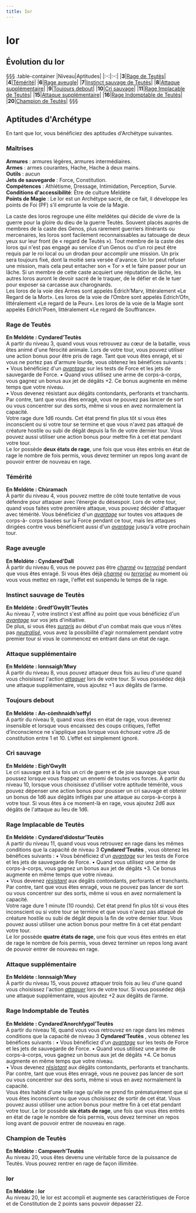 ```yaml
---
title: Ior
---
```

# Ior

## Évolution du Ior
§§§ .table-container
|Niveau|Aptitudes|
|:-:|:-:|
|**3**|[Rage de Teutès](#rage-de-teutes)|
|**4**|[Témérité](#temerite)|
|**6**|[Rage aveugle](#rage-aveugle)|
|**7**|[Instinct sauvage de Teutès](#instinct-sauvage-de-teutes)|
|**8**|[Attaque supplémentaire](#attaque-supplementaire)|
|**9**|[Toujours debout](#toujours-debout)|
|**10**|[Cri sauvage](#cri-sauvage)|
|**11**|[Rage Implacable de Teutès](#rage-implaccable-de-teutes)|
|**15**|[Attaque supplémentaire](#attaque-supplementaire)|
|**16**|[Rage Indomptable de Teutès](#rage-indomptable-de-teutes)|
|**20**|[Champion de Teutès](#champion-de-teutes)|
§§§

## Aptitudes d'Archétype
En tant que Ior, vous bénéficiez des aptitudes d'Archétype suivantes.

### Maîtrises
**Armures** : armures légères, armures intermédiaires.  
**Armes** : armes courantes, Hache, Hache à deux mains.  
**Outils** : aucun  
**Jets de sauvegarde** : Force, Constitution.  
**Compétences** : Athlétisme, Dressage, Intimidation, Perception, Survie.  
**Conditions d'accessibilité**: Être de culture Meldète  
**Points de Magie** :  Le Ior est un Archétype sacré, de ce fait, il développe les points de Foi (PF) s’il emprunte la voie de la Magie.  

La caste des Ioros regroupe une élite meldètes qui décide de vivre de la guerre pour la gloire du dieu de la guerre Teutès. Souvent placés auprès de membres de la caste des Genos, plus rarement guerriers itinérants ou mercenaires, les Ioros sont facilement reconnaissables au tatouage de deux yeux sur leur front (le « regard de Teutès »). Tout membre de la caste des Ioros qui n'est pas engagé au service d'un Genos ou d'un roi peut être requis par le roi local ou un drodan pour accomplir une mission. Un prix sera toujours fixé, dont la moitié sera versée d'avance. Un Ior peut refuser une mission, mais cela peut entacher son « Tor » et le faire passer pour un lâche. Si un membre de cette caste acquiert une réputation de lâche, les autres Ioros auront le devoir sacré de le traquer, de le défier et de le tuer pour exposer sa carcasse aux charognards.  
Les Ioros de la voie des Armes sont appelés Edrich’Marv, littéralement «Le Regard de la Mort». Les Ioros de la voie de l’Ombre sont appelés Edrich’Ofn, littéralement «Le regard de la Peur». Les Ioros de la voie de la Magie sont appelés Edrich’Poen, littéralement «Le regard de Souffrance».  

### Rage de Teutès
**En Meldète : Cyndared’Teutès**  
A partir du niveau 3, quand vous vous retrouvez au cœur de la bataille, vous êtes animé d'une férocité animale. Lors de votre tour, vous pouvez utiliser une action bonus pour être pris de rage. Tant que vous êtes enragé, et si vous ne portez pas d'armure lourde, vous obtenez les bénéfices suivants :  
• Vous bénéficiez d'un [_avantage_](/utiliser-les-caracteristiques/#avantage-et-desavantage) sur les tests de Force et les jets de sauvegarde de Force.
• Quand vous utilisez une arme de corps-à-corps, vous gagnez un bonus aux jet de dégâts +2.
Ce bonus augmente en même temps que votre niveau.  
• Vous devenez résistant aux dégâts contondants, perforants et tranchants.
Par contre, tant que vous êtes enragé, vous ne pouvez pas lancer de sort ou vous concentrer sur des sorts, même si vous en avez normalement la capacité.  
Votre rage dure 1d6 rounds. Cet état prend fin plus tôt si vous êtes inconscient ou si votre tour se termine et que vous n'avez pas attaqué de créature hostile ou subi de dégât depuis la fin de votre dernier tour. Vous pouvez aussi utiliser une action bonus pour mettre fin à cet état pendant votre tour.  
Le Ior possède **deux états de rage**, une fois que vous êtes entrés en état de rage le nombre de fois permis, vous devez terminer un repos long avant de pouvoir entrer de nouveau en rage.  


### Témérité  
**En Meldète :  Chùramach**  
À partir du niveau 4, vous pouvez mettre de côté toute tentative de vous défendre pour attaquer avec l’énergie du désespoir. Lors de votre tour, quand vous faites votre première attaque, vous pouvez décider d'attaquer avec témérité. Vous bénéficiez d'un [_avantage_](/utiliser-les-caracteristiques/#avantage-et-desavantage) sur toutes vos attaques de corps-à- corps basées sur la Force pendant ce tour, mais les attaques dirigées contre vous bénéficient aussi d'un [_avantage_](/utiliser-les-caracteristiques/#avantage-et-desavantage) jusqu'à votre prochain tour.  


### Rage aveugle  
**En Meldète : Cyndared’Dall**  
À partir du niveau 6, vous ne pouvez pas être [_charmé_](/gerer-la-sante-du-personnage/#charme) ou [_terrorisé_](/gerer-la-sante-du-personnage/#terrorise) pendant que vous êtes enragé. Si vous êtes déjà [_charmé_](/gerer-la-sante-du-personnage/#charme) ou [_terrorisé_](/gerer-la-sante-du-personnage/#terrorise) au moment où vous vous mettez en rage, l'effet est suspendu le temps de la rage.  

### Instinct sauvage de Teutès  
**En Meldète : Gredf’Gwyllt’Teutès**  
Au niveau 7, votre instinct s'est affiné au point que vous bénéficiez d'un [_avantage_](/utiliser-les-caracteristiques/#avantage-et-desavantage) sur vos jets d'initiative.  
De plus, si vous êtes [_surpris_](/gerer-la-sante-du-personnage/#surpris) au début d'un combat mais que vous n'êtes pas [_neutralisé_](/gerer-la-sante-du-personnage/#neutralise), vous avez la possibilité d'agir normalement pendant votre premier tour si vous le commencez en entrant dans un état de rage.  

### Attaque supplémentaire  
**En Meldète : Ionnsaigh’Mwy**  
À partir du niveau 8, vous pouvez attaquer deux fois au lieu d'une quand vous choisissez l'action [_attaquer_](/combattre/#attaquer) lors de votre tour. Si vous possédez déjà une attaque supplémentaire, vous ajoutez +1 aux dégâts de l’arme.  

### Toujours debout  
**En Meldète : An-còmhnaidh’seffyl**  
A partir du niveau 9, quand vous êtes en état de rage, vous devenez insensible et lorsque vous encaissez des coups critiques, l’effet d’inconscience ne s’applique pas lorsque vous échouez votre JS de constitution entre 1 et 10. L’effet est simplement ignoré.  

### Cri sauvage  
**En Meldète : Eigh’Gwyllt**  
Le cri sauvage est à la fois un cri de guerre et de joie sauvage que vous poussez lorsque vous frappez un ennemi de toutes vos forces. À partir du niveau 10, lorsque vous choisissez d'utiliser votre aptitude témérité, vous pouvez dépenser une action bonus pour pousser un cri sauvage et obtenir un bonus de 1d6 aux dégâts infligés par une attaque au corps-à-corps à votre tour. Si vous êtes à ce moment-là en rage, vous ajoutez 2d6 aux dégâts de l'attaque au lieu de 1d6.  

### Rage Implacable de Teutès  
**En Meldète : Cyndared’didostur’Teutès**  
A partir du niveau 11, quand vous vous retrouvez en rage dans les mêmes conditions que la capacité de niveau 3 **Cyndared’Teutès** , vous obtenez les bénéfices suivants :
• Vous bénéficiez d'un [_avantage_](/utiliser-les-caracteristiques/#avantage-et-desavantage) sur les tests de Force et les jets de sauvegarde de Force.
• Quand vous utilisez une arme de corps-à-corps, vous gagnez un bonus aux jet de dégâts +3.
Ce bonus augmente en même temps que votre niveau.  
• Vous devenez [_résistant_](/combattre/#resistance-et-vulnerabilite-aux-degats) aux dégâts contondants, perforants et tranchants.  
Par contre, tant que vous êtes enragé, vous ne pouvez pas lancer de sort ou vous concentrer sur des sorts, même si vous en avez normalement la capacité.  
Votre rage dure 1 minute (10 rounds). Cet état prend fin plus tôt si vous êtes inconscient ou si votre tour se termine et que vous n'avez pas attaqué de créature hostile ou subi de dégât depuis la fin de votre dernier tour. Vous pouvez aussi utiliser une action bonus pour mettre fin à cet état pendant votre tour.  
Le Ior possède **quatre états de rage**, une fois que vous êtes entrés en état de rage le nombre de fois permis, vous devez terminer un repos long avant de pouvoir entrer de nouveau en rage.

### Attaque supplémentaire  
**En Meldète :  Ionnsaigh’Mwy**  
À partir du niveau 15, vous pouvez attaquer trois fois au lieu d'une quand vous choisissez l'action [_attaquer_](/combattre/#attaquer) lors de votre tour. Si vous possédez déjà une attaque supplémentaire, vous ajoutez +2 aux dégâts de l’arme.  

### Rage Indomptable de Teutès  
**En Meldète : Cyndared’Anorchfygol’Teutès**  
A partir du niveau 16, quand vous vous retrouvez en rage dans les mêmes conditions que la capacité de niveau 3 **Cyndared’Teutès** , vous obtenez les bénéfices suivants :
• Vous bénéficiez d'un [_avantage_](/utiliser-les-caracteristiques/#avantage-et-desavantage) sur les tests de Force et les jets de sauvegarde de Force.
• Quand vous utilisez une arme de corps-à-corps, vous gagnez un bonus aux jet de dégâts +4.
Ce bonus augmente en même temps que votre niveau.  
• Vous devenez [_résistant_](/combattre/#resistance-et-vulnerabilite-aux-degats) aux dégâts contondants, perforants et tranchants.  
Par contre, tant que vous êtes enragé, vous ne pouvez pas lancer de sort ou vous concentrer sur des sorts, même si vous en avez normalement la capacité.  
Vous êtes habité d'une telle rage qu'elle ne prend fin prématurément que si vous êtes inconscient ou que vous choisissez de sortir de cet état.
Vous pouvez aussi utiliser une action bonus pour mettre fin à cet état pendant votre tour.
Le Ior possède **six états de rage**, une fois que vous êtes entrés en état de rage le nombre de fois permis, vous devez terminer un repos long avant de pouvoir entrer de nouveau en rage.

### Champion de Teutès  
**En Meldète : Campwerh’Teutès**  
Au niveau 20, vous êtes devenu une véritable force de la puissance de Teutès. Vous pouvez rentrer en rage de façon illimitée.

### Ior
**En Meldète : Ior**  
Au niveau 20, le Ior est accompli et augmente ses caractéristiques de Force et de Constitution de 2 points sans pouvoir dépasser 22.
